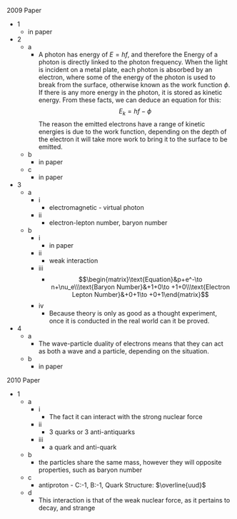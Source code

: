 2009 Paper

- 1
	- in paper
- 2
	- a
		- A photon has energy of $E=hf$, and therefore the Energy of a photon is directly linked to the photon frequency. When the light is incident on a metal plate, each photon is absorbed by an electron, where some of the energy of the photon is used to break from the surface, otherwise known as the work function $\phi$. If there is any more energy in the photon, it is stored as kinetic energy. From these facts, we can deduce an equation for this: $$E_k=hf-\phi$$The reason the emitted electrons have a range of kinetic energies is due to the work function, depending on the depth of the electron it will take more work to bring it to the surface to be emitted.
	- b
		- in paper
	- c
		- in paper
- 3
	- a
		- i
			- electromagnetic - virtual photon
		- ii
			- electron-lepton number, baryon number
	- b
		- i
			- in paper
		- ii
			- weak interaction
		- iii
			- $$\begin{matrix}\text{Equation}&p+e^-\to n+\nu_e\\\text{Baryon Number}&+1+0\to +1+0\\\text{Electron Lepton Number}&+0+1\to +0+1\end{matrix}$$
		- iv
			- Because theory is only as good as a thought experiment, once it is conducted in the real world can it be proved.
- 4
	- a
		- The wave-particle duality of electrons means that they can act as both a wave and a particle, depending on the situation.
	- b
		- in paper

2010 Paper

- 1
	- a
		- i
			- The fact it can interact with the strong nuclear force
		- ii
			- 3 quarks or 3 anti-antiquarks
		- iii
			- a quark and anti-quark
	- b
		- the particles share the same mass, however they will opposite properties, such as baryon number
	- c
		- antiproton - C:-1, B:-1, Quark Structure: $\overline{uud}$
	- d
		- This interaction is that of the weak nuclear force, as it pertains to decay, and strange